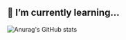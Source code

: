 ## 🌱 I’m currently learning...
![Anurag's GitHub stats](https://github-readme-stats.vercel.app/api?username=woodbaroke&theme=catppuccin_latte&show_icons=true)


